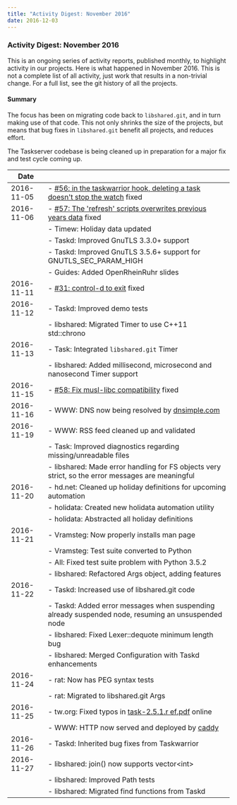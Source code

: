 ```yaml
---
title: "Activity Digest: November 2016"
date: 2016-12-03
---
```


### Activity Digest: November 2016 

This is an ongoing series of activity reports, published monthly, to highlight activity in our projects.
Here is what happened in November 2016. This is not a complete list of all activity, just work that results in a non-trivial change.
For a full list, see the git history of all the projects.

#### Summary

The focus has been on migrating code back to `libshared.git`, and in turn making use of that code.
This not only shrinks the size of the projects, but means that bug fixes in `libshared.git` benefit all projects, and reduces effort.

The Taskserver codebase is being cleaned up in preparation for a major fix and test cycle coming up.

| Date       |                                                                                                                                                |
|------------|------------------------------------------------------------------------------------------------------------------------------------------------|
| 2016-11-05 | - [#56: in the taskwarrior hook, deleting a task doesn\'t stop the watch](https://github.com/GothenburgBitFactory/timewarrior/issues/56) fixed |
| 2016-11-06 | - [#57: The \'refresh\' scripts overwrites previous years data](https://github.com/GothenburgBitFactory/timewarrior/issues/57) fixed           |
|            | - Timew: Holiday data updated                                                                                                                  |
|            | - Taskd: Improved GnuTLS 3.3.0+ support                                                                                                        |
|            | - Taskd: Improved GnuTLS 3.5.6+ support for GNUTLS\_SEC\_PARAM\_HIGH                                                                           |
|            | - Guides: Added OpenRheinRuhr slides                                                                                                           |
| 2016-11-11 | - [#31: control-d to exit](https://github.com/GothenburgBitFactory/taskshell/issues/31) fixed                                                  |
| 2016-11-12 | - Taskd: Improved demo tests                                                                                                                   |
|            | - libshared: Migrated Timer to use C++11 std::chrono                                                                                           |
| 2016-11-13 | - Task: Integrated `libshared.git` Timer                                                                                                       |
|            | - libshared: Added millisecond, microsecond and nanosecond Timer support                                                                       |
| 2016-11-15 | - [#58: Fix musl-libc compatibility](https://github.com/GothenburgBitFactory/timewarrior/issues/58) fixed                                      |
| 2016-11-16 | - WWW: DNS now being resolved by [dnsimple.com](https://dnsimple.com/resolving/taskwarrior)                                                    |
| 2016-11-19 | - WWW: RSS feed cleaned up and validated                                                                                                       |
|            | - Task: Improved diagnostics regarding missing/unreadable files                                                                                |
|            | - libshared: Made error handling for FS objects very strict, so the error messages are meaningful                                              |
| 2016-11-20 | - hd.net: Cleaned up holiday definitions for upcoming automation                                                                               |
|            | - holidata: Created new holidata automation utility                                                                                            |
|            | - holidata: Abstracted all holiday definitions                                                                                                 |
| 2016-11-21 | - Vramsteg: Now properly installs man page                                                                                                     |
|            | - Vramsteg: Test suite converted to Python                                                                                                     |
|            | - All: Fixed test suite problem with Python 3.5.2                                                                                              |
|            | - libshared: Refactored Args object, adding features                                                                                           |
| 2016-11-22 | - Taskd: Increased use of libshared.git code                                                                                                   |
|            | - Taskd: Added error messages when suspending already suspended node, resuming an unsuspended node                                             |
|            | - libshared: Fixed Lexer::dequote minimum length bug                                                                                           |
|            | - libshared: Merged Configuration with Taskd enhancements                                                                                      |
| 2016-11-24 | - rat: Now has PEG syntax tests                                                                                                                |
|            | - rat: Migrated to libshared.git Args                                                                                                          |
| 2016-11-25 | - tw.org: Fixed typos in [task-2.5.1.r ef.pdf](/download/task-2.5.1.ref.pdf) online                                                            |
|            | - WWW: HTTP now served and deployed by [caddy](https://caddyserver.com)                                                                        |
| 2016-11-26 | - Taskd: Inherited bug fixes from Taskwarrior                                                                                                  |
| 2016-11-27 | - libshared: join() now supports vector\<int\>                                                                                                 |
|            | - libshared: Improved Path tests                                                                                                               |
|            | - libshared: Migrated find functions from Taskd                                                                                                |
